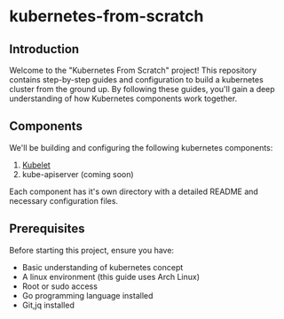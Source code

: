 # kubernetes-from-scratch

## Introduction

Welcome to the "Kubernetes From Scratch" project! This repository contains step-by-step guides and configuration to build a kubernetes cluster from the ground up. By following these guides, you'll gain a deep understanding of how Kubernetes components work together.


## Components

We'll be building and configuring the following kubernetes components:

1. [Kubelet](./components/01-kubelet/kubelet.md)
2. kube-apiserver (coming soon)

Each component has it's own directory with a detailed README and necessary configuration files.


## Prerequisites

Before starting this project, ensure you have:

- Basic understanding of kubernetes concept
- A linux environment (this guide uses Arch Linux)
- Root or sudo access
- Go programming language installed
- Git,jq installed
